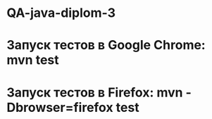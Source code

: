 # QA-java-diplom-3
# Запуск тестов в Google Chrome: mvn test 
# Запуск тестов в Firefox: mvn -Dbrowser=firefox test
